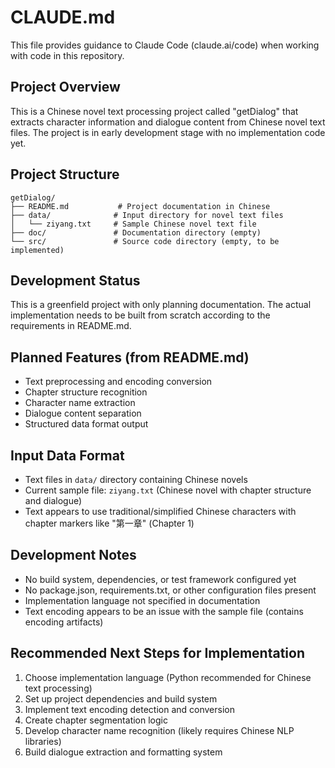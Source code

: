 # CLAUDE.md

This file provides guidance to Claude Code (claude.ai/code) when working with code in this repository.

## Project Overview

This is a Chinese novel text processing project called "getDialog" that extracts character information and dialogue content from Chinese novel text files. The project is in early development stage with no implementation code yet.

## Project Structure

```
getDialog/
├── README.md           # Project documentation in Chinese
├── data/              # Input directory for novel text files
│   └── ziyang.txt     # Sample Chinese novel text file
├── doc/               # Documentation directory (empty)
└── src/               # Source code directory (empty, to be implemented)
```

## Development Status

This is a greenfield project with only planning documentation. The actual implementation needs to be built from scratch according to the requirements in README.md.

## Planned Features (from README.md)

- Text preprocessing and encoding conversion
- Chapter structure recognition
- Character name extraction  
- Dialogue content separation
- Structured data format output

## Input Data Format

- Text files in `data/` directory containing Chinese novels
- Current sample file: `ziyang.txt` (Chinese novel with chapter structure and dialogue)
- Text appears to use traditional/simplified Chinese characters with chapter markers like "第一章" (Chapter 1)

## Development Notes

- No build system, dependencies, or test framework configured yet
- No package.json, requirements.txt, or other configuration files present
- Implementation language not specified in documentation
- Text encoding appears to be an issue with the sample file (contains encoding artifacts)

## Recommended Next Steps for Implementation

1. Choose implementation language (Python recommended for Chinese text processing)
2. Set up project dependencies and build system
3. Implement text encoding detection and conversion
4. Create chapter segmentation logic
5. Develop character name recognition (likely requires Chinese NLP libraries)
6. Build dialogue extraction and formatting system
